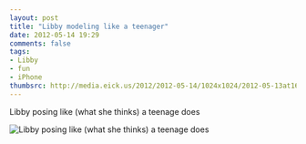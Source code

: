 ```yaml
---
layout: post
title: "Libby modeling like a teenager"
date: 2012-05-14 19:29
comments: false
tags: 
- Libby
- fun
- iPhone
thumbsrc: http://media.eick.us/2012/2012-05-14/1024x1024/2012-05-13at16.27.33.jpg
---
```

Libby posing like (what she thinks) a teenage does



![Libby posing like (what she thinks) a teenage does](http://media.eick.us/media/photographs/2012/2012-05-14/2012-05-13at16.27.33.jpg)

